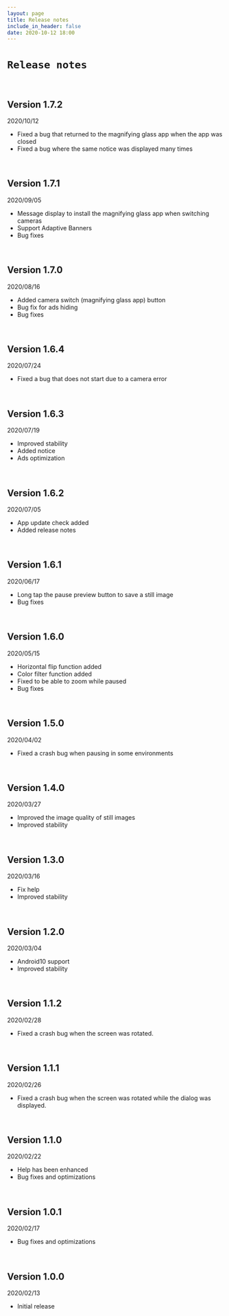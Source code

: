 ```yaml
---
layout: page
title: Release notes
include_in_header: false
date: 2020-10-12 18:00
---
```


# `Release notes`
<br>

## **Version 1.7.2**
2020/10/12
- Fixed a bug that returned to the magnifying glass app when the app was closed
- Fixed a bug where the same notice was displayed many times

<br>

## **Version 1.7.1**
2020/09/05
- Message display to install the magnifying glass app when switching cameras
- Support Adaptive Banners
- Bug fixes

<br>

## **Version 1.7.0**
2020/08/16
- Added camera switch (magnifying glass app) button
- Bug fix for ads hiding
- Bug fixes

<br>

## **Version 1.6.4**
2020/07/24
- Fixed a bug that does not start due to a camera error

<br>

## **Version 1.6.3**
2020/07/19
- Improved stability
- Added notice
- Ads optimization

<br>

## **Version 1.6.2**
2020/07/05
- App update check added
- Added release notes

<br>

## **Version 1.6.1**
2020/06/17
- Long tap the pause preview button to save a still image
- Bug fixes

<br>

## **Version 1.6.0**
2020/05/15
- Horizontal flip function added
- Color filter function added
- Fixed to be able to zoom while paused
- Bug fixes

<br>

## **Version 1.5.0**
2020/04/02
- Fixed a crash bug when pausing in some environments

<br>

## **Version 1.4.0**
2020/03/27
- Improved the image quality of still images
- Improved stability

<br>

## **Version 1.3.0**
2020/03/16
- Fix help
- Improved stability

<br>

## **Version 1.2.0**
2020/03/04
- Android10 support
- Improved stability

<br>

## **Version 1.1.2**
2020/02/28
- Fixed a crash bug when the screen was rotated.

<br>

## **Version 1.1.1**
2020/02/26
- Fixed a crash bug when the screen was rotated while the dialog was displayed.

<br>

## **Version 1.1.0**
2020/02/22
- Help has been enhanced
- Bug fixes and optimizations

<br>

## **Version 1.0.1**
2020/02/17
- Bug fixes and optimizations

<br>

## **Version 1.0.0**
2020/02/13
- Initial release

<br>
